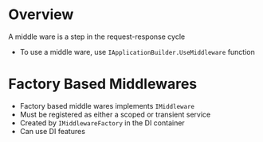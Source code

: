 # Overview

A middle ware is a step in the request-response cycle

- To use a middle ware, use `IApplicationBuilder.UseMiddleware` function

# Factory Based Middlewares

- Factory based middle wares implements `IMiddleware`
- Must be registered as either a scoped or transient service
- Created by `IMiddlewareFactory` in the DI container
- Can use DI features